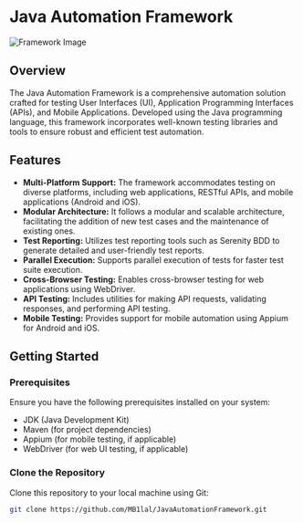 # Java Automation Framework

![Framework Image](https://encrypted-tbn0.gstatic.com/images?q=tbn:ANd9GcTgyR-wbRlT-kFKR9ydvuOZ7QOug6X8EDQSDA&usqp=CAU)

## Overview

The Java Automation Framework is a comprehensive automation solution crafted for testing User Interfaces (UI), Application Programming Interfaces (APIs), and Mobile Applications. Developed using the Java programming language, this framework incorporates well-known testing libraries and tools to ensure robust and efficient test automation.

## Features

- **Multi-Platform Support:** The framework accommodates testing on diverse platforms, including web applications, RESTful APIs, and mobile applications (Android and iOS).
- **Modular Architecture:** It follows a modular and scalable architecture, facilitating the addition of new test cases and the maintenance of existing ones.
- **Test Reporting:** Utilizes test reporting tools such as Serenity BDD to generate detailed and user-friendly test reports.
- **Parallel Execution:** Supports parallel execution of tests for faster test suite execution.
- **Cross-Browser Testing:** Enables cross-browser testing for web applications using WebDriver.
- **API Testing:** Includes utilities for making API requests, validating responses, and performing API testing.
- **Mobile Testing:** Provides support for mobile automation using Appium for Android and iOS.

## Getting Started

### Prerequisites

Ensure you have the following prerequisites installed on your system:

- JDK (Java Development Kit)
- Maven (for project dependencies)
- Appium (for mobile testing, if applicable)
- WebDriver (for web UI testing, if applicable)

### Clone the Repository

Clone this repository to your local machine using Git:

```bash
git clone https://github.com/MB1lal/JavaAutomationFramework.git
